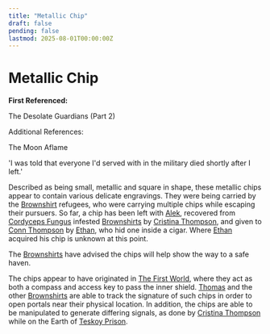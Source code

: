 ```yaml
---
title: "Metallic Chip"
draft: false
pending: false
lastmod: 2025-08-01T00:00:00Z
---
```


# Metallic Chip

**First Referenced:**

The Desolate Guardians (Part 2)


Additional References:

The Moon Aflame

'I was told that everyone I'd served with in the military died shortly after I left.'

Described as being small, metallic and square in shape, these metallic chips appear to contain various delicate engravings. They were being carried by the [Brownshirt](/races/brownshirt/) refugees, who were carrying multiple chips while escaping their pursuers. So far, a chip has been left with [Alek](/people/alek-staley/), recovered from [Cordyceps Fungus](/entities/cordyceps-fungus/) infested [Brownshirts](/races/brownshirt/) by [Cristina Thompson](/people/cristina-thompson/), and given to [Conn Thompson](/people/conn-thompson/) by [Ethan](/people/ethan/), who hid one inside a cigar. Where [Ethan](/people/ethan/) acquired his chip is unknown at this point.

The [Brownshirts](/races/brownshirt/) have advised the chips will help show the way to a safe haven.

The chips appear to have originated in [The First World](/worlds/the-first-world/), where they act as both a compass and access key to pass the inner shield. [Thomas](/people/thomas/) and the other [Brownshirts](/races/brownshirt/) are able to track the signature of such chips in order to open portals near their physical location. In addition, the chips are able to be manipulated to generate differing signals, as done by [Cristina Thompson](/people/cristina-thompson/) while on the Earth of [Teskoy Prison](/devices/teskoy-prison/).